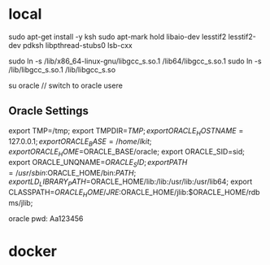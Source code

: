 # local 

sudo apt-get install -y ksh
sudo apt-mark hold libaio-dev lesstif2 lesstif2-dev pdksh libpthread-stubs0 lsb-cxx

sudo ln -s /lib/x86_64-linux-gnu/libgcc_s.so.1 /lib64/libgcc_s.so.1
sudo ln -s /lib/libgcc_s.so.1 /lib/libgcc_s.so


su oracle // switch to oracle usere

## Oracle Settings
export TMP=/tmp;
export TMPDIR=$TMP; 
export ORACLE_HOSTNAME=127.0.0.1; 
export ORACLE_BASE=/home/lkit;
export ORACLE_HOME=$ORACLE_BASE/oracle; 
export ORACLE_SID=sid; 
export ORACLE_UNQNAME=$ORACLE_SID;
export PATH=/usr/sbin:$ORACLE_HOME/bin:$PATH; 
export LD_LIBRARY_PATH=$ORACLE_HOME/lib:/lib:/usr/lib:/usr/lib64; 
export CLASSPATH=$ORACLE_HOME/JRE:$ORACLE_HOME/jlib:$ORACLE_HOME/rdbms/jlib;



oracle pwd: Aa123456

# docker


